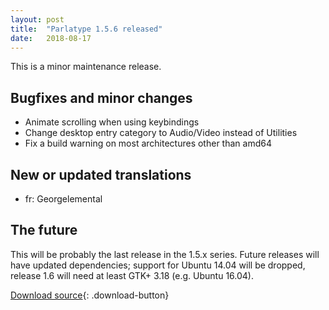 ```yaml
---
layout: post
title:  "Parlatype 1.5.6 released"
date:   2018-08-17
---
```


This is a minor maintenance release.

## Bugfixes and minor changes
* Animate scrolling when using keybindings
* Change desktop entry category to Audio/Video instead of Utilities
* Fix a build warning on most architectures other than amd64

## New or updated translations
* fr: Georgelemental

## The future
This will be probably the last release in the 1.5.x series. Future releases will have updated dependencies; support for Ubuntu 14.04 will be dropped, release 1.6 will need at least GTK+ 3.18 (e.g. Ubuntu 16.04).

[Download source](https://github.com/gkarsay/parlatype/releases/tag/v1.5.6){: .download-button}
